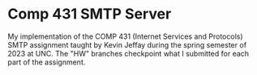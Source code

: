 # Comp 431 SMTP Server
My implementation of the COMP 431 (Internet Services and Protocols) SMTP assignment taught by Kevin Jeffay during the spring semester of 2023 at UNC. The "HW" branches checkpoint what I submitted for each part of the assignment.
